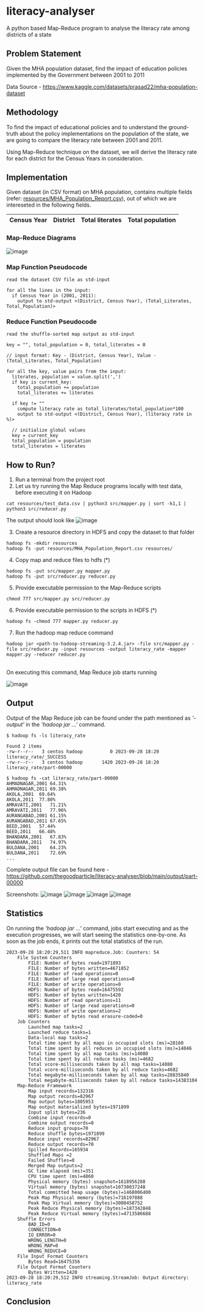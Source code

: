 # literacy-analyser

A python based Map-Reduce program to analyse the literacy rate among districts of a state

## Problem Statement
Given the MHA population dataset, find the impact of education policies implemented by the Government between 2001 to 2011

Data Source - https://www.kaggle.com/datasets/prasad22/mha-population-dataset

## Methodology
To find the impact of educational policies and to understand the ground-truth about the policy implementations on the population of the state, we are going to compare the literacy rate between 2001 and 2011.

Using Map-Reduce technique on the dataset, we will derive the literacy rate for each district for the Census Years in consideration.

## Implementation
Given dataset (in CSV format) on MHA population, contains multiple fields (refer: [resources/MHA_Population_Report.csv](https://github.com/thegoodparticle/literacy-analyser/blob/main/resources/MHA_Population_Report.csv)), out of which we are intereseted in the following fields.

| Census Year | District | Total literates | Total population |
| ----------- | -------- | --------------- | ---------------- |


### Map-Reduce Diagrams

![image](https://github.com/thegoodparticle/literacy-analyser/assets/140166948/599e3b08-595a-47e0-a925-407119707504)


### Map Function Pseudocode

```
read the dataset CSV file as std-input

for all the lines in the input:
  if Census Year in (2001, 2011):
    output to std-output <(District, Census Year), (Total_Literates, Total_Population)>

```

### Reduce Function Pseudocode

```
read the shuffle-sorted map output as std-input

key = "", total_population = 0, total_literates = 0

// input format: Key - (District, Census Year), Value - (Total_Literates, Total_Population)

for all the key, value pairs from the input:
  literates, population = value.split(',')
  if key is current_key:
    total_population += population
    total_literates += literates

  if key != ""
    compute literacy rate as total_literates/total_population*100
    output to std-output <(District, Census Year), (literacy rate in %)>

  // initialize global values
  key = current_key
  total_population = population
  total_literates = literates

```

## How to Run?

1. Run a terminal from the project root
2. Let us try running the Map Reduce programs locally with test data, before executing it on Hadoop
```
cat resources/test_data.csv | python3 src/mapper.py | sort -k1,1 | python3 src/reducer.py
```
The output should look like 
![image](https://github.com/thegoodparticle/literacy-analyser/assets/140166948/5533d993-53d6-4ce5-ad77-4d4f7688cffc)

3. Create a resource directory in HDFS and copy the dataset to that folder
```
hadoop fs -mkdir resources
hadoop fs -put resources/MHA_Population_Report.csv resources/
```
4. Copy map and reduce files to hdfs (*)
```
hadoop fs -put src/mapper.py mapper.py
hadoop fs -put src/reducer.py reducer.py
```
5. Provide executable permission to the Map-Reduce scripts
```
chmod 777 src/mapper.py src/reducer.py
```
6. Provide executable permission to the scripts in HDFS (*)
```
hadoop fs -chmod 777 mapper.py reducer.py
```
7. Run the hadoop map reduce command
```
hadoop jar <path-to-hadoop-streaming-3.2.4.jar> -file src/mapper.py -file src/reducer.py -input resources -output literacy_rate -mapper mapper.py -reducer reducer.py 
```
<br>
On executing this command, Map Reduce job starts running

![image](https://github.com/thegoodparticle/literacy-analyser/assets/140166948/f2b1ff64-4e56-4fb2-b7c4-597ecd7f8ce3)

## Output

Output of the Map Reduce job can be found under the path mentioned as _'-output'_ in the _'hadoop jar ...'_ command.

```
$ hadoop fs -ls literacy_rate

Found 2 items
-rw-r--r--   3 centos hadoop          0 2023-09-28 18:20 literacy_rate/_SUCCESS
-rw-r--r--   3 centos hadoop       1420 2023-09-28 18:20 literacy_rate/part-00000

$ hadoop fs -cat literacy_rate/part-00000
AHMADNAGAR,2001	64.31%
AHMADNAGAR,2011	69.38%
AKOLA,2001	69.64%
AKOLA,2011	77.80%
AMRAVATI,2001	71.21%
AMRAVATI,2011	77.96%
AURANGABAD,2001	61.15%
AURANGABAD,2011	67.65%
BEED,2001	57.44%
BEED,2011	66.48%
BHANDARA,2001	67.83%
BHANDARA,2011	74.97%
BULDANA,2001	64.23%
BULDANA,2011	72.69%
...

```

Complete output file can be found here - https://github.com/thegoodparticle/literacy-analyser/blob/main/output/part-00000

Screenshots: 
![image](https://github.com/thegoodparticle/literacy-analyser/assets/140166948/af3c9a6e-c972-479f-b36a-df22c46c1fe1)
![image](https://github.com/thegoodparticle/literacy-analyser/assets/140166948/8135de09-5d9c-4b94-89fa-598300fec562)
![image](https://github.com/thegoodparticle/literacy-analyser/assets/140166948/9af2dd6c-86f4-4e3b-ba92-665fa559f6f3)
![image](https://github.com/thegoodparticle/literacy-analyser/assets/140166948/7b344e8f-fb1b-4ad7-a0a6-54df66736b65)


## Statistics

On running the _'hadoop jar ...'_ command, jobs start executing and as the execution progresses, we will start seeing the statistics one-by-one. As soon as the job ends, it prints out the total statistics of the run.

```
2023-09-28 18:20:29,511 INFO mapreduce.Job: Counters: 54
	File System Counters
		FILE: Number of bytes read=1971893
		FILE: Number of bytes written=4671852
		FILE: Number of read operations=0
		FILE: Number of large read operations=0
		FILE: Number of write operations=0
		HDFS: Number of bytes read=16475592
		HDFS: Number of bytes written=1420
		HDFS: Number of read operations=11
		HDFS: Number of large read operations=0
		HDFS: Number of write operations=2
		HDFS: Number of bytes read erasure-coded=0
	Job Counters 
		Launched map tasks=2
		Launched reduce tasks=1
		Data-local map tasks=2
		Total time spent by all maps in occupied slots (ms)=28160
		Total time spent by all reduces in occupied slots (ms)=14046
		Total time spent by all map tasks (ms)=14080
		Total time spent by all reduce tasks (ms)=4682
		Total vcore-milliseconds taken by all map tasks=14080
		Total vcore-milliseconds taken by all reduce tasks=4682
		Total megabyte-milliseconds taken by all map tasks=28835840
		Total megabyte-milliseconds taken by all reduce tasks=14383104
	Map-Reduce Framework
		Map input records=132316
		Map output records=82967
		Map output bytes=1805953
		Map output materialized bytes=1971899
		Input split bytes=236
		Combine input records=0
		Combine output records=0
		Reduce input groups=70
		Reduce shuffle bytes=1971899
		Reduce input records=82967
		Reduce output records=70
		Spilled Records=165934
		Shuffled Maps =2
		Failed Shuffles=0
		Merged Map outputs=2
		GC time elapsed (ms)=351
		CPU time spent (ms)=4860
		Physical memory (bytes) snapshot=1618956288
		Virtual memory (bytes) snapshot=10730037248
		Total committed heap usage (bytes)=1468006400
		Peak Map Physical memory (bytes)=716197888
		Peak Map Virtual memory (bytes)=3008458752
		Peak Reduce Physical memory (bytes)=187342848
		Peak Reduce Virtual memory (bytes)=4713586688
	Shuffle Errors
		BAD_ID=0
		CONNECTION=0
		IO_ERROR=0
		WRONG_LENGTH=0
		WRONG_MAP=0
		WRONG_REDUCE=0
	File Input Format Counters 
		Bytes Read=16475356
	File Output Format Counters 
		Bytes Written=1420
2023-09-28 18:20:29,512 INFO streaming.StreamJob: Output directory: literacy_rate
```

## Conclusion
